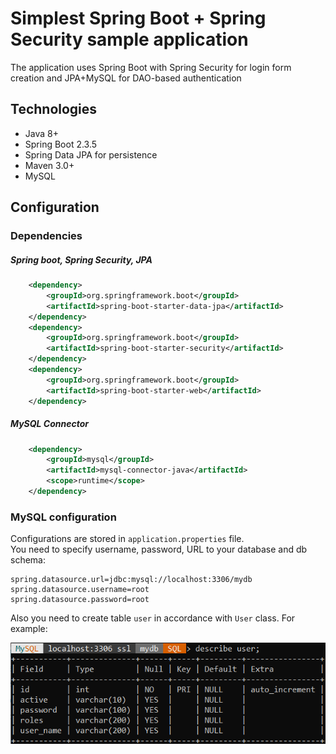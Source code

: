 Simplest Spring Boot + Spring Security sample application
============================

The application uses Spring Boot with Spring Security for login form creation and JPA+MySQL for DAO-based authentication


## Technologies
* Java 8+
* Spring Boot 2.3.5
* Spring Data JPA for persistence
* Maven 3.0+
* MySQL

## Configuration

### Dependencies
##### Spring boot, Spring Security, JPA
```xml
    <dependency>
    	<groupId>org.springframework.boot</groupId>
    	<artifactId>spring-boot-starter-data-jpa</artifactId>
    </dependency>
    <dependency>
    	<groupId>org.springframework.boot</groupId>
    	<artifactId>spring-boot-starter-security</artifactId>
    </dependency>
    <dependency>
    	<groupId>org.springframework.boot</groupId>
    	<artifactId>spring-boot-starter-web</artifactId>
    </dependency>
```
##### MySQL Connector
```xml
    <dependency>
	    <groupId>mysql</groupId>
	    <artifactId>mysql-connector-java</artifactId>
	    <scope>runtime</scope>
    </dependency>
```
### MySQL configuration
Configurations are stored in `application.properties` file.  
You need to specify username, password, URL to your database and db schema:  
```
spring.datasource.url=jdbc:mysql://localhost:3306/mydb
spring.datasource.username=root
spring.datasource.password=root
```
Also you need to create table ``user`` in accordance with ``User`` class.
For example:

![User table configuration](https://github.com/efedchen/test_SpringSecurity-JPA/blob/media/src/main/resources/static/img/dbTableConf.png?raw=true "User table configuration")
